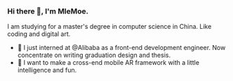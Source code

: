 ### Hi there 👋, I'm MleMoe.

I am studying for a master's degree in computer science in China. Like coding and digital art.

- 🔭 I just interned at @Alibaba as a front-end development engineer. Now concentrate on writing graduation design and thesis.
- 🤔 I want to make a cross-end mobile AR framework with a little intelligence and fun.
